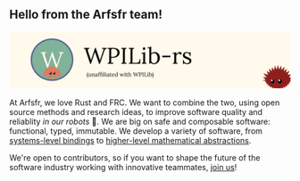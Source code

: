 ## Hello from the Arfsfr team!

[![WPILib-rs!](/profile/banner.svg)](https://github.com/wpilib-rs)

At Arfsfr, we love Rust and FRC. We want to combine the two, using open source methods and research ideas, to improve software quality and reliablity *in our robots* 🤖. We are big on safe and composable software: functional, typed, immutable. We develop a variety of software, from [systems-level bindings](https://github.com/arfsr/arfsfr) to [higher-level mathematical abstractions](https://github.com/arfsfr/frames).

We're open to contributors, so if you want to shape the future of the software industry working with innovative teammates, [join us](https://github.com/arfsfr/.github/blob/main/CONTRIBUTING.md)!

